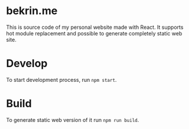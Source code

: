# bekrin.me
This is source code of my personal website made with React. It supports
hot module replacement and possible to generate completely static web site.
 
# Develop
To start development process, run `npm start`.

# Build
To generate static web version of it run `npm run build`.